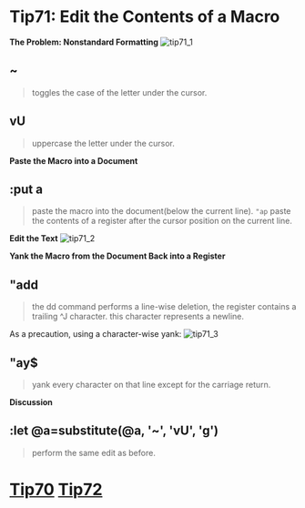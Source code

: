 # Tip71: Edit the Contents of a Macro
**The Problem: Nonstandard Formatting**
![tip71_1](images/tip71_1.png)

## ~
>toggles the case of the letter under the cursor.

## vU
>uppercase the letter under the cursor.

**Paste the Macro into a Document**
## :put a
>paste the macro into the document(below the current line).
>`"ap` paste the contents of a register after the cursor position on the current line.

**Edit the Text**
![tip71_2](images/tip71_2.png)

**Yank the Macro from the Document Back into a Register**
## "add
>the dd command performs a line-wise deletion, the register contains a trailing ^J character.
>this character represents a newline.

As a precaution, using a character-wise yank:
![tip71_3](images/tip71_3.png)

## "ay$
>yank every character on that line except for the carriage return.

**Discussion**
## :let @a=substitute(@a, '\~', 'vU', 'g')
>perform the same edit as before.

# [Tip70](tip70.md) [Tip72](tip72.md)

